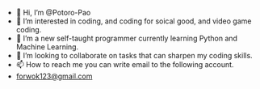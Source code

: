 - 👋 Hi, I’m @Potoro-Pao
- 👀 I’m interested in coding, and coding for soical good, and video game coding.
- 🌱 I’m a new self-taught programmer currently learning Python and Machine Learning.
- 💞️ I’m looking to collaborate on tasks that can sharpen my coding skills.
- 📫 How to reach me you can write email to the following account.
- forwok123@gmail.com


<!---
Potoro-Pao/Potoro-Pao is a ✨ special ✨ repository because its `README.md` (this file) appears on your GitHub profile.
You can click the Preview link to take a look at your changes.
--->
